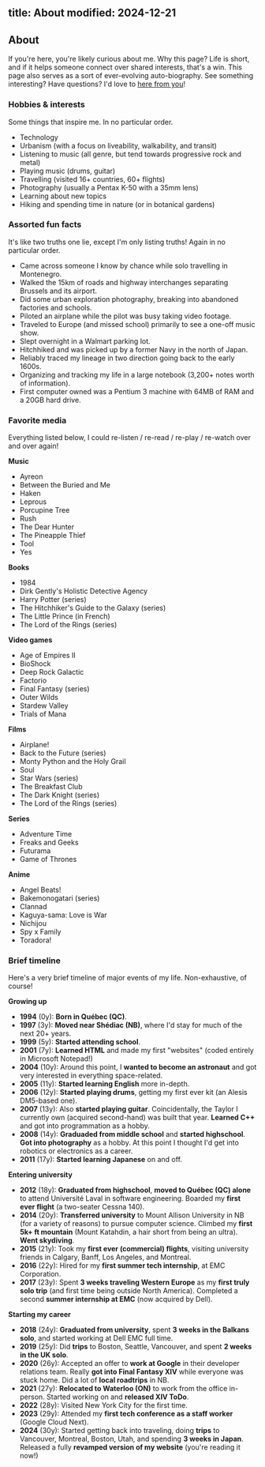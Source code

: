 title: About
modified: 2024-12-21
---

## <i class="fa-duotone fa-light fa-messages-question me-1"></i> About

If you're here, you're likely curious about me. Why this page? Life is short, and if it helps
someone connect over shared interests, that's a win. This page also serves as a sort of ever-evolving
auto-biography. See something interesting? Have questions? I'd love to [here from you](/contact/)!

### Hobbies & interests

Some things that inspire me. In no particular order.

- <i class="fa-duotone fa-light fa-microchip" style="color: #320c86"></i>
Technology
- <i class="fa-duotone fa-light fa-house-tree" style="color: #1b860c"></i>
Urbanism (with a focus on liveability, walkability, and transit)
- <i class="fa-duotone fa-light fa-radio" style="color: #0c8686"></i>
Listening to music (all genre, but tend towards progressive rock and metal)
- <i class="fa-duotone fa-light fa-guitars" style="color: #860c0c"></i>
Playing music (drums, guitar)
- <i class="fa-duotone fa-light fa-passport" style="color: #0c1486"></i>
Travelling (visited 16+ countries, 60+ flights)
- <i class="fa-duotone fa-light fa-camera-retro" style="color: #860c6d"></i>
Photography (usually a Pentax K-50 with a 35mm lens)
- <i class="fa-duotone fa-light fa-books" style="color: #0c6986"></i>
Learning about new topics
- <i class="fa-duotone fa-light fa-person-hiking" style="color: #86510c"></i>
Hiking and spending time in nature (or in botanical gardens)

### Assorted fun facts

It's like two truths one lie, except I'm only listing truths! Again in no particular order.

- Came across someone I know by chance while solo travelling in Montenegro.
- Walked the 15km of roads and highway interchanges separating Brussels and its airport.
- Did some urban exploration photography, breaking into abandoned factories and schools.
- Piloted an airplane while the pilot was busy taking video footage.
- Traveled to Europe (and missed school) primarily to see a one-off music show.
- Slept overnight in a Walmart parking lot.
- Hitchhiked and was picked up by a former Navy in the north of Japan.
- Reliably traced my lineage in two direction going back to the early 1600s.
- Organizing and tracking my life in a large notebook (3,200+ notes worth of information).
- First computer owned was a Pentium 3 machine with 64MB of RAM and a 20GB hard drive.

### Favorite media

Everything listed below, I could re-listen / re-read / re-play / re-watch over and over again!

<i class="fa-duotone fa-light fa-radio" style="color: #0c8686"></i>
**Music**

- Ayreon
- Between the Buried and Me
- Haken
- Leprous
- Porcupine Tree
- Rush
- The Dear Hunter
- The Pineapple Thief
- Tool
- Yes

<i class="fa-duotone fa-light fa-book" style="color: #8418dd"></i>
**Books**

- 1984
- Dirk Gently's Holistic Detective Agency
- Harry Potter (series)
- The Hitchhiker's Guide to the Galaxy (series)
- The Little Prince (in French)
- The Lord of the Rings (series)

<i class="fa-duotone fa-light fa-game-console-handheld" style="color: #b35c10"></i>
**Video games**

- Age of Empires II
- BioShock
- Deep Rock Galactic
- Factorio
- Final Fantasy (series)
- Outer Wilds
- Stardew Valley
- Trials of Mana

<i class="fa-duotone fa-light fa-camera-movie" style="color: #b90e76"></i>
**Films**

- Airplane!
- Back to the Future (series)
- Monty Python and the Holy Grail
- Soul
- Star Wars (series)
- The Breakfast Club
- The Dark Knight (series)
- The Lord of the Rings (series)

<i class="fa-duotone fa-light fa-tv" style="color: #b90e76"></i>
**Series**

- Adventure Time
- Freaks and Geeks
- Futurama
- Game of Thrones

<i class="fa-duotone fa-light fa-tv-retro" style="color: #b90e76"></i>
**Anime**

- Angel Beats!
- Bakemonogatari (series)
- Clannad
- Kaguya-sama: Love is War
- Nichijou
- Spy x Family
- Toradora!

### Brief timeline

Here's a very brief timeline of major events of my life. Non-exhaustive, of course!

<i class="fa-duotone fa-light fa-child-reaching"></i>
**Growing up**

- **1994** (0y): **Born in Québec (QC)**.
- **1997** (3y): **Moved near Shédiac (NB)**, where I'd stay for much of the next 20+ years.
- **1999** (5y): **Started attending school**.
- **2001** (7y): **Learned HTML** and made my first "websites" (coded entirely in Microsoft Notepad!)
- **2004** (10y): Around this point, I **wanted to become an astronaut** and got very interested in everything space-related.
- **2005** (11y): **Started learning English** more in-depth.
- **2006** (12y): **Started playing drums**, getting my first ever kit (an Alesis DM5-based one).
- **2007** (13y): Also **started playing guitar**. Coincidentally, the Taylor I currently own (acquired second-hand) was built that year. **Learned C++** and got into programmation as a hobby.
- **2008** (14y): **Graduaded from middle school** and **started highschool**. **Got into photography** as a hobby. At this point I thought I'd get into robotics or electronics as a career.
- **2011** (17y): **Started learning Japanese** on and off.

<i class="fa-duotone fa-light fa-user-graduate"></i>
**Entering university**

- **2012** (18y): **Graduated from highschool**, **moved to Québec (QC) alone** to attend Université Laval in software engineering. Boarded my **first ever flight** (a two-seater Cessna 140).
- **2014** (20y): **Transferred university** to Mount Allison University in NB (for a variety of reasons) to pursue computer science. Climbed my **first 5k+ ft mountain** (Mount Katahdin, a hair short from being an ultra). **Went skydiving**.
- **2015** (21y): Took my **first ever (commercial) flights**, visiting university friends in Calgary, Banff, Los Angeles, and Montreal.
- **2016** (22y): Hired for my **first summer tech internship**, at EMC Corporation.
- **2017** (23y): Spent **3 weeks traveling Western Europe** as my **first truly solo trip** (and first time being outside North America). Completed a second **summer internship at EMC** (now acquired by Dell).

<i class="fa-duotone fa-light fa-user-astronaut"></i>
**Starting my career**

- **2018** (24y): **Graduated from university**, spent **3 weeks in the Balkans solo**, and started working at Dell EMC full time.
- **2019** (25y): Did **trips** to Boston, Seattle, Vancouver, and spent **2 weeks in the UK solo**.
- **2020** (26y): Accepted an offer to **work at Google** in their developer relations team. Really **got into Final Fantasy XIV** while everyone was stuck home. Did a lot of **local roadtrips** in NB.
- **2021** (27y): **Relocated to Waterloo (ON)** to work from the office in-person. Started working on and **released XIV ToDo**.
- **2022** (28y): Visited New York City for the first time.
- **2023** (29y): Attended my **first tech conference as a staff worker** (Google Cloud Next).
- **2024** (30y): Started getting back into traveling, doing **trips** to Vancouver, Montreal, Boston, Utah, and spending **3 weeks in Japan**. Released a fully **revamped version of my website** (you're reading it now!)
